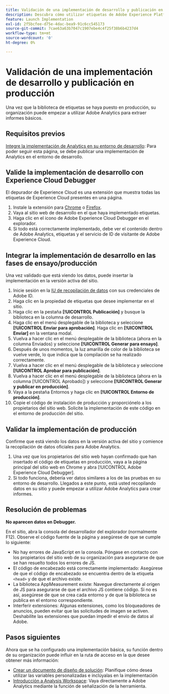 ```yaml
---
title: Validación de una implementación de desarrollo y publicación en producción
description: Descubra cómo utilizar etiquetas de Adobe Experience Platform para implementar Adobe Analytics en su entorno de producción.
feature: Launch Implementation
exl-id: 2f5bcfee-d75e-4dac-bea9-91c6cc545173
source-git-commit: 7cae63a63b7047c1907ebe4c4f25f38b6b4237d4
workflow-type: tm+mt
source-wordcount: '0'
ht-degree: 0%

---
```


# Validación de una implementación de desarrollo y publicación en producción

Una vez que la biblioteca de etiquetas se haya puesto en producción, su organización puede empezar a utilizar Adobe Analytics para extraer informes básicos.

## Requisitos previos

[Integre la implementación de Analytics en su entorno de desarrollo](deploy-dev.md): Para poder seguir esta página, se debe publicar una implementación de Analytics en el entorno de desarrollo.

## Valide la implementación de desarrollo con Experience Cloud Debugger

El depurador de Experience Cloud es una extensión que muestra todas las etiquetas de Experience Cloud presentes en una página.

1. Instale la extensión para [Chrome](https://chrome.google.com/webstore/detail/adobe-experience-platform/bfnnokhpnncpkdmbokanobigaccjkpob) o [Firefox](https://addons.mozilla.org/es/firefox/addon/adobe-experience-platform-dbg/).
2. Vaya al sitio web de desarrollo en el que haya implementado etiquetas.
3. Haga clic en el icono de Adobe Experience Cloud Debugger en el explorador.
4. Si todo está correctamente implementado, debe ver el contenido dentro de Adobe Analytics, etiquetas y el servicio de ID de visitante de Adobe Experience Cloud.

## Integrar la implementación de desarrollo en las fases de ensayo/producción

Una vez validado que está viendo los datos, puede insertar la implementación en la versión activa del sitio.

1. Inicie sesión en la [IU de recopilación de datos](https://experience.adobe.com/data-collection) con sus credenciales de Adobe ID.
1. Haga clic en la propiedad de etiquetas que desee implementar en el sitio.
1. Haga clic en la pestaña **[!UICONTROL Publicación]** y busque la biblioteca en la columna de desarrollo.
1. Haga clic en el menú desplegable de la biblioteca y seleccione **[!UICONTROL Enviar para aprobación]**. Haga clic en **[!UICONTROL Enviar]** en la ventana modal.
1. Vuelva a hacer clic en el menú desplegable de la biblioteca (ahora en la columna Enviados) y seleccione **[!UICONTROL Generar para ensayo]**.
1. Después de unos momentos, la luz amarilla de color de la biblioteca se vuelve verde, lo que indica que la compilación se ha realizado correctamente.
1. Vuelva a hacer clic en el menú desplegable de la biblioteca y seleccione **[!UICONTROL Aprobar para publicación]**.
1. Vuelva a hacer clic en el menú desplegable de la biblioteca (ahora en la columna [!UICONTROL Aprobado]) y seleccione **[!UICONTROL Generar y publicar en producción]**.
1. Vaya a la pestaña Entornos y haga clic en **[!UICONTROL Entorno de producción]**.
1. Copie el código de instalación de producción y proporciónelo a los propietarios del sitio web. Solicite la implementación de este código en el entorno de producción del sitio.

## Validar la implementación de producción

Confirme que está viendo los datos en la versión activa del sitio y comience la recopilación de datos oficiales para Adobe Analytics.

1. Una vez que los propietarios del sitio web hayan confirmado que han insertado el código de etiquetas en producción, vaya a la página principal del sitio web en Chrome y abra [!UICONTROL Adobe Experience Cloud Debugger].
2. Si todo funciona, debería ver datos similares a los de las pruebas en su entorno de desarrollo. Llegados a este punto, está usted recopilando datos en su sitio y puede empezar a utilizar Adobe Analytics para crear informes.

## Resolución de problemas

**No aparecen datos en Debugger.**

En el sitio, abra la consola del desarrollador del explorador (normalmente F12). Observe el código fuente de la página y asegúrese de que se cumple lo siguiente:

* No hay errores de JavaScript en la consola. Póngase en contacto con los propietarios del sitio web de su organización para asegurarse de que se han resuelto todos los errores de JS.
* El código de encabezado está correctamente implementado: Asegúrese de que el código de encabezado se encuentra dentro de la etiqueta `<head>` y de que el archivo existe.
* La biblioteca AppMeasurement existe: Navegue directamente al origen de JS para asegurarse de que el archivo JS contiene código. Si no es así, asegúrese de que se crea cada entorno y de que la biblioteca se publica en el entorno correspondiente.
* Interferir extensiones: Algunas extensiones, como los bloqueadores de anuncios, pueden evitar que las solicitudes de imagen se activen. Deshabilite las extensiones que puedan impedir el envío de datos al Adobe.

## Pasos siguientes

Ahora que se ha configurado una implementación básica, su función dentro de su organización puede influir en la ruta de acceso en la que desee obtener más información:

* [Crear un documento de diseño de solución](../prepare/solution-design.md): Planifique cómo desea utilizar las variables personalizadas e inclúyalas en la implementación
* [Introducción a Analysis Workspace](/help/analyze/analysis-workspace/home.md): Vaya directamente a Adobe Analytics mediante la función de señalización de la herramienta.
